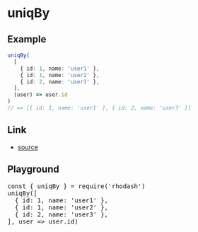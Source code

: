 <script setup>import RunKit from './components/RunKit.vue'</script>

# uniqBy

## Example

```ts
uniqBy(
  [
    { id: 1, name: 'user1' },
    { id: 1, name: 'user2' },
    { id: 2, name: 'user3' },
  ],
  (user) => user.id
)
// => [{ id: 1, name: 'user1' }, { id: 2, name: 'user3' }]
```

## Link

- [source](https://github.com/KoichiKiyokawa/rhodash/blob/main/src/uniqBy.ts)

## Playground

<RunKit>
<pre>
const { uniqBy } = require('rhodash')
uniqBy([
  { id: 1, name: 'user1' },
  { id: 1, name: 'user2' },
  { id: 2, name: 'user3' },
], user => user.id)
</pre>
</RunKit>

